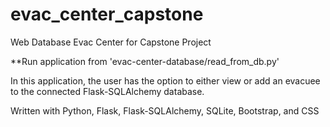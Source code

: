 # evac_center_capstone
Web Database Evac Center for Capstone Project

**Run application from 'evac-center-database/read_from_db.py'

In this application, the user has the option to either view or add an evacuee to the connected Flask-SQLAlchemy database.

Written with Python, Flask, Flask-SQLAlchemy, SQLite, Bootstrap, and CSS
